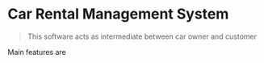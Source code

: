 # Car Rental Management System

> This  software acts as intermediate between car owner and customer

Main features are 



